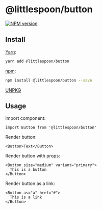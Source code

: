 # @littlespoon/button

[![NPM version](https://img.shields.io/npm/v/@littlespoon/button.svg)](https://www.npmjs.com/package/@littlespoon/button)

## Install

[Yarn](https://yarnpkg.com/package/@littlespoon/button):

```sh
yarn add @littlespoon/button
```

[npm](https://www.npmjs.com/package/@littlespoon/button):

```sh
npm install @littlespoon/button --save
```

[UNPKG](https://unpkg.com/browse/@littlespoon/button)

## Usage

Import component:

```tsx
import Button from '@littlespoon/button'
```

Render button:

```tsx
<Button>Text</Button>
```

Render button with props:

```tsx
<Button size="medium" variant="primary">
  This is a button
</Button>
```

Render button as a link:

```tsx
<Button as="a" href="#">
  This is a link
</Button>
```
